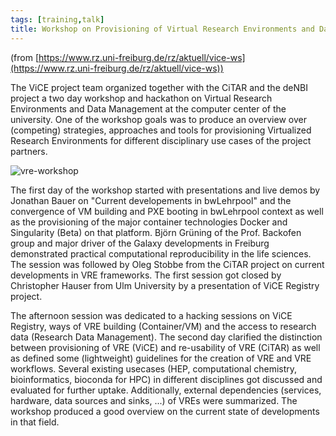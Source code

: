 ```yaml
---
tags: [training,talk]
title: Workshop on Provisioning of Virtual Research Environments and Data Management
---
```


(from [https://www.rz.uni-freiburg.de/rz/aktuell/vice-ws](https://www.rz.uni-freiburg.de/rz/aktuell/vice-ws))

The ViCE project team organized together with the CiTAR and the deNBI project
a two day workshop and hackathon on Virtual Research Environments and Data Management
at the computer center of the university. One of the workshop goals was to produce an
overview over (competing) strategies, approaches and tools for
provisioning Virtualized Research Environments for different disciplinary use
cases of the project partners.

![vre-workshop](https://www.rz.uni-freiburg.de/rz/aktuell/vice-ws/image_mini)

The first day of the workshop started with presentations and live demos
by Jonathan Bauer on "Current developements in bwLehrpool" and the convergence
of VM building and PXE booting in bwLehrpool context as well as the provisioning
of the major container technologies Docker and Singularity (Beta) on that platform.
Björn Grüning of the Prof. Backofen group and major driver of the Galaxy developments
in Freiburg demonstrated practical computational reproducibility in the life sciences.
The session was followed by Oleg Stobbe from the CiTAR project on current developments in VRE frameworks.
The first session got closed by Christopher Hauser from Ulm University by a presentation of ViCE Registry project.

The afternoon session was dedicated to a hacking sessions on ViCE Registry,
ways of VRE building (Container/VM) and the access to research data (Research Data Management).
The second day clarified the distinction between provisioning of VRE (ViCE)
and re-usability of VRE (CiTAR) as well as defined some (lightweight) guidelines
for the creation of VRE and VRE workflows. Several existing usecases
(HEP, computational chemistry, bioinformatics, bioconda for HPC) in
different disciplines got discussed and evaluated for further uptake.
Additionally, external dependencies (services, hardware, data sources and sinks, ...)
of VREs were summarized. The workshop produced a good overview on the current state of developments in that field.
